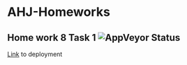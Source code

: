 # AHJ-Homeworks
## Home work 8 Task 1 ![AppVeyor Status](https://ci.appveyor.com/api/projects/status/lyo5ywjsoqd216v9?svg=true)

[Link](https://alxlebedev.github.io/football-frontend/) to deployment
